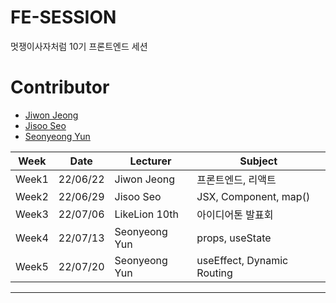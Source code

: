 # FE-SESSION
멋쟁이사자처럼 10기 프론트엔드 세션
# Contributor
- [Jiwon Jeong](https://github.com/Jiwon-Jeong99)
- [Jisoo Seo](https://github.com/Seojisoo20191941)
- [Seonyeong Yun](https://github.com/yunseonyeong)


| Week  | Date     | Lecturer      | Subject      |
|-------|----------|---------------|--------------|
| Week1 | 22/06/22 | Jiwon Jeong  | 프론트엔드, 리액트  |
| Week2 | 22/06/29 | Jisoo Seo  | JSX, Component, map() |
| Week3 | 22/07/06 | LikeLion 10th  | 아이디어톤 발표회 |
| Week4 | 22/07/13 | Seonyeong Yun  | props, useState |
| Week5 | 22/07/20 | Seonyeong Yun  | useEffect, Dynamic Routing  |
---
